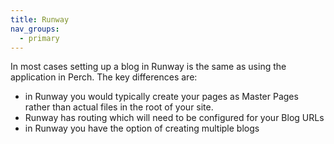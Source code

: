 ```yaml
---
title: Runway
nav_groups:
  - primary
---
```


In most cases setting up a blog in Runway is the same as using the application in Perch. The key differences are:

- in Runway you would typically create your pages as Master Pages rather than actual files in the root of your site.
- Runway has routing which will need to be configured for your Blog URLs
- in Runway you have the option of creating multiple blogs
